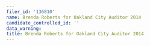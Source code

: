 ```yaml
---
filer_id: '136810'
name: Brenda Roberts for Oakland City Auditor 2014
candidate_controlled_id: ''
data_warning: 
title: Brenda Roberts for Oakland City Auditor 2014
---
```

